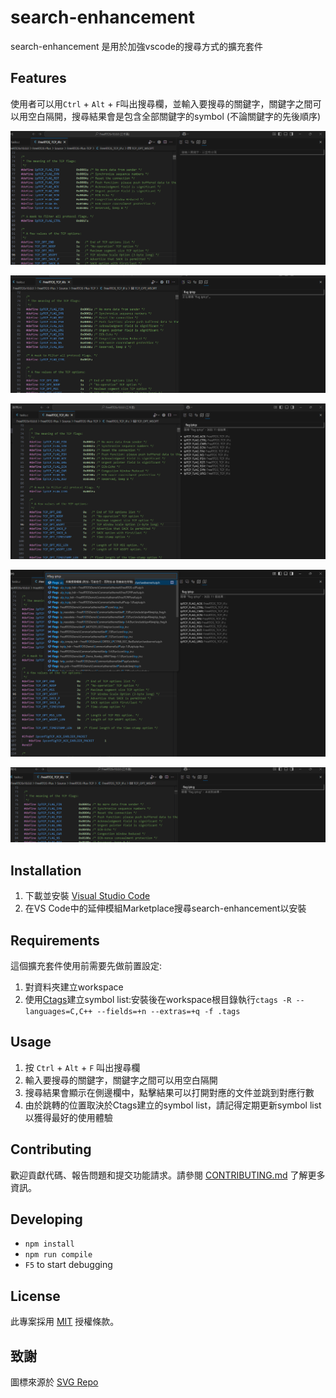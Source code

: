 # search-enhancement

search-enhancement 是用於加強vscode的搜尋方式的擴充套件

## Features

使用者可以用`Ctrl` + `Alt` + `F`叫出搜尋欄，並輸入要搜尋的關鍵字，關鍵字之間可以用空白隔開，搜尋結果會是包含全部關鍵字的symbol (不論關鍵字的先後順序)

![idle](/resource/screenshots/idle.png "idle")

![searching](/resource/screenshots/searching.png "searching")

![search result](/resource/screenshots/search_result.png "search result")

![search result compare with vscode](/resource/screenshots/search_result_compare_with_vscode.png "search result compare with vscode")

![no search result](/resource/screenshots/no_result.png "no search result")

## Installation

1. 下載並安裝 [Visual Studio Code](https://code.visualstudio.com/)
2. 在VS Code中的延伸模組Marketplace搜尋search-enhancement以安裝

## Requirements
這個擴充套件使用前需要先做前置設定:
1. 對資料夾建立workspace
2. 使用[Ctags](https://github.com/universal-ctags/ctags/releases)建立symbol list:安裝後在workspace根目錄執行`ctags -R --languages=C,C++ --fields=+n --extras=+q -f .tags`

## Usage

1. 按 `Ctrl` + `Alt` + `F` 叫出搜尋欄
2. 輸入要搜尋的關鍵字，關鍵字之間可以用空白隔開
3. 搜尋結果會顯示在側邊欄中，點擊結果可以打開對應的文件並跳到對應行數
4. 由於跳轉的位置取決於Ctags建立的symbol list，請記得定期更新symbol list以獲得最好的使用體驗

## Contributing

歡迎貢獻代碼、報告問題和提交功能請求。請參閱 [CONTRIBUTING.md](CONTRIBUTING.md) 了解更多資訊。

## Developing
- `npm install`
- `npm run compile`
- `F5` to start debugging

## License

此專案採用 [MIT](LICENSE) 授權條款。

## 致謝

圖標來源於 [SVG Repo](https://www.svgrepo.com/)